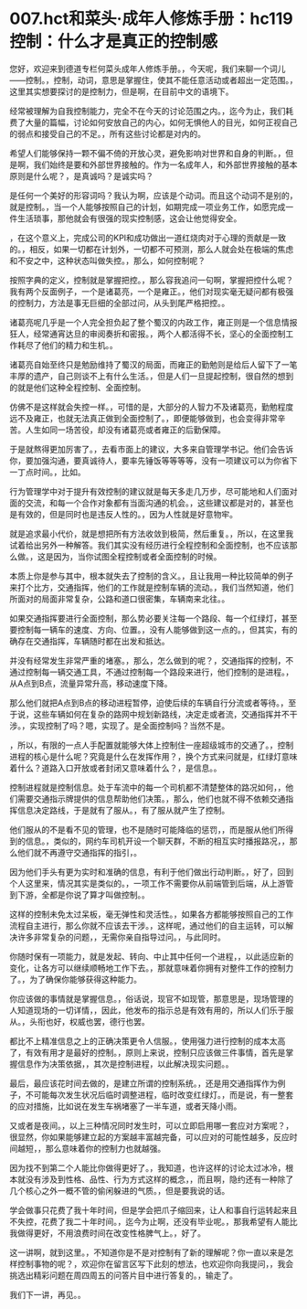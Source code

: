 # 007.hct和菜头·成年人修炼手册：hc119 控制：什么才是真正的控制感

您好，欢迎来到德道专栏何菜头成年人修炼手册。，今天呢，我们来聊一个词儿——控制。，控制，动词，意思是掌握住，使其不能任意活动或者超出一定范围。，这里其实想要探讨的是控制力，但是啊，在目前中文的语境下。

经常被理解为自我控制能力，完全不在今天的讨论范围之内。，迄今为止，我们耗费了大量的篇幅，讨论如何安放自己的内心，如何无惧他人的目光，如何正视自己的弱点和接受自己的不足。，所有这些讨论都是对内的。

希望人们能够保持一颗不偏不倚的开放心灵，避免影响对世界和自身的判断。，但是啊，我们始终是要和外部世界接触的。作为一名成年人，和外部世界接触的基本原则是什么呢？，是真诚吗？是诚实吗？

是任何一个美好的形容词吗？我认为啊，应该是个动词。而且这个动词不是别的，就是控制。，当一个人能够按照自己的计划，如期完成一项业务工作，如愿完成一件生活琐事，那他就会有很强的现实控制感，这会让他觉得安全。

，在这个意义上，完成公司的KPI和成功做出一道红烧肉对于心理的贡献是一致的。，相反，如果一切都在计划外，一切都不可预测，那么人就会处在极端的焦虑和不安之中，这种状态叫做失控。，那么，如何控制呢？

按照字典的定义，控制就是掌握把控。，那么容我追问一句啊，掌握把控什么呢？我有两个反面例子，一个是诸葛亮，一个是雍正。，他们对现实毫无疑问都有极强的控制力，方法是事无巨细的全部过问，从头到尾严格把控。。

诸葛亮呢几乎是一个人完全担负起了整个蜀汉的内政工作，雍正则是一个信息情报狂人，经常通宵达旦的审阅奏折和密报。，两个人都活得不长，坚心的全面控制工作耗尽了他们的精力和生机。。

诸葛亮自始至终只是勉励维持了蜀汉的局面，而雍正的勤勉则是给后人留下了一笔丰厚的遗产，自己则谈不上有什么生活。，但是人们一旦提起控制，很自然的想到的就是他们这种全程控制、全面控制。

仿佛不是这样就会失控一样。，可惜的是，大部分的人智力不及诸葛亮，勤勉程度远不及雍正，也就无法真正做到全面控制了。，即便能够做到，也会变得非常辛苦。人生如同一场苦役，却没有诸葛亮或者雍正的后勤保障。

于是就熬得更加厉害了。，去看市面上的建议，大多来自管理学书记。他们会告诉你，要加强沟通，要真诚待人，要率先锤饭等等等等，没有一项建议可以为你省下一丁点时间。，比如。

行为管理学中对于提升有效控制的建议就是每天多走几万步，尽可能地和人们面对面的交流，和每一个合作对象都有当面沟通的机会。，这些建议都是对的，甚至也是有效的，但是同时也是违反人性的。，因为人性就是好意物牢。

就是追求最小代价，就是想把所有方法收敛到极简，然后重复。，所以，在这里我试着给出另外一种解答。我们其实没有经历进行全程控制和全面控制，也不应该那么做。，这是因为，当你试图全程控制或者全面控制的时候。

本质上你是参与其中，根本就失去了控制的含义。，且让我用一种比较简单的例子来打个比方，交通指挥，他们的工作就是控制车辆的流动。，我们当然知道，他们所面对的局面非常复杂，公路和道口很密集，车辆南来北往。。

如果交通指挥要进行全面控制，那么势必要关注每一个路段、每一个红绿灯，甚至要控制每一辆车的速度、方向、位置。，没有人能够做到这一点的。，但其实，有的确存在交通指挥，车辆随时都在出发和抵达。

并没有经常发生非常严重的堵塞。，那么，怎么做到的呢？，交通指挥的控制，不通过控制每一辆交通工具，不通过控制每一个路段来进行，他们控制的是进程。，从A点到B点，流量异常升高，移动速度下降。

那么他们就把A点到B点的移动进程暂停，迫使后续的车辆自行分流或者等待。，至于说，这些车辆如何在复杂的路网中规划新路线，决定走或者流，交通指挥并不干涉。，实现控制了吗？嗯，实现了。是全面控制吗？当然不是。

，所以，有限的一点人手配置就能够大体上控制住一座超级城市的交通了。，控制进程的核心是什么呢？究竟是什么在发挥作用？，换个方式来问就是，红绿灯意味着什么？道路入口开放或者封闭又意味着什么？，是信息。。

控制进程就是控制信息。处于车流中的每一个司机都不清楚整体的路况如何，，他们需要交通指示牌提供的信息帮助他们决策。，那么，他们也就不得不依赖交通指挥信息决定路线，于是就有了服从。，有了服从就产生了控制。

他们服从的不是看不见的管理，也不是随时可能降临的惩罚，，而是服从他们所得到的信息。，类似的，网约车司机开设一个聊天群，不断的相互实时播报路况，，那么他们就不再遵守交通指挥的指引，。

因为他们手头有更为实时和准确的信息，有利于他们做出行动判断。，好了，回到个人这里来，情况其实是类似的。，一项工作不需要你从前端管到后端，从上游管到下游，全都是你说了算才叫做控制。。

这样的控制未免太过呆板，毫无弹性和灵活性。，如果各方都能够按照自己的工作流程自主进行，那么你就不应该去干涉。，这样呢，通过他们的自主运转，可以解决许多非常复杂的问题，，无需你亲自指导过问。，与此同时。

你随时保有一项能力，就是发起、转向、中止其中任何一个进程，，以此适应新的变化，让各方可以继续顺畅地工作下去。，那就意味着你拥有对整件工作的控制力了。，为了确保你能够获得这种能力。

你应该做的事情就是掌握信息。，俗话说，现官不如现管，那意思是，现场管理的人知道现场的一切详情，，因此，他发布的指示总是有效有用的，所以人们乐于服从。，头衔也好，权威也罢，德行也罢。

都比不上精准信息之上的正确决策更令人信服。，使用强力进行控制的成本太高了，有效有用才是最好的控制。，原则上来说，控制只应该做三件事情，首先是掌握信息作为决策依据，，其次是控制进程，以此解决现实问题。。

最后，最应该花时间去做的，是建立所谓的控制系统。，还是用交通指挥作为例子，不可能每次发生状况后临时调整进程，临时改变红绿灯。，而是说，有一整套的应对措施，比如说在发生车祸堵塞了一半车道，或者天降小雨。

又或者是夜间。，以上三种情况同时发生时，可以立即启用哪一套应对方案呢？，很显然，你如果能够建立起的方案越丰富越完备，可以应对的可能性越多，反应时间越短，，那么意味着你的控制力也就越强。

因为找不到第二个人能比你做得更好了。，我知道，也许这样的讨论太过冰冷，根本就没有涉及到性格、品性、行为方式这样的概念，，而且啊，隐约还有一种除了几个核心之外一概不管的偷闲躲进的气质。，但是要我说的话。

学会做事只花费了我十年时间，但是学会把爪子缩回来，让人和事自行运转起来且不失控，花费了我二十年时间。，迄今为止啊，还没有毕业呢。，那我希望有人能比我做得更好，不用浪费时间在改变性格脾气上。，好了。

这一讲啊，就到这里。，不知道你是不是对控制有了新的理解呢？你一直以来是怎样控制事物的呢？，欢迎你在留言区写下此刻的想法，也欢迎你向我提问，，我会挑选出精彩问题在周四周五的问答片目中进行答复的。，输走了。

我们下一讲，再见。。